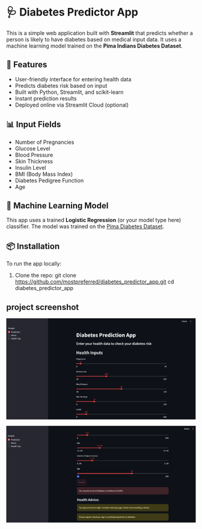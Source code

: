 # 🩺 Diabetes Predictor App

This is a simple web application built with **Streamlit** that predicts whether a person is likely to have diabetes based on medical input data. It uses a machine learning model trained on the **Pima Indians Diabetes Dataset**.

## 🚀 Features

- User-friendly interface for entering health data
- Predicts diabetes risk based on input
- Built with Python, Streamlit, and scikit-learn
- Instant prediction results
- Deployed online via Streamlit Cloud (optional)

## 📊 Input Fields

- Number of Pregnancies
- Glucose Level
- Blood Pressure
- Skin Thickness
- Insulin Level
- BMI (Body Mass Index)
- Diabetes Pedigree Function
- Age

## 🧠 Machine Learning Model

This app uses a trained **Logistic Regression** (or your model type here) classifier. The model was trained on the [Pima Diabetes Dataset](https://www.kaggle.com/datasets/uciml/pima-indians-diabetes-database).

## 📦 Installation

To run the app locally:

1. Clone the repo:
  git clone https://github.com/mostpreferred/diabetes_predictor_app.git
cd diabetes_predictor_app

## project screenshot

![Project Screenshot](diabetes_predictor_app1.png)


![Project Screenshot](diabetes_predictor_app2.png)
